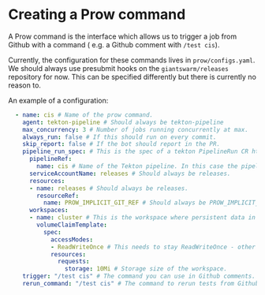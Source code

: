 # Creating a Prow command

A Prow command is the interface which allows us to trigger a job
from Github with a command ( e.g. a Github comment with `/test cis`).

Currently, the configuration for these commands lives in `prow/configs.yaml`.
We should always use presubmit hooks on the `giantswarm/releases` repository
for now. This can be specified differently but there is currently no reason
to.

An example of a configuration:
```yaml
  - name: cis # Name of the prow command.
    agent: tekton-pipeline # Should always be tekton-pipeline
    max_concurrency: 3 # Number of jobs running concurrently at max.
    always_run: false # If this should run on every commit.
    skip_report: false # If the bot should report in the PR.
    pipeline_run_spec: # This is the spec of a tekton PipelineRun CR https://tekton.dev/docs/pipelines/pipelineruns/
      pipelineRef:
        name: cis # Name of the Tekton pipeline. In this case the pipeline is in tekton/pipelines/cis.yaml
      serviceAccountName: releases # Should always be releases.
      resources:
      - name: releases # Should always be releases.
        resourceRef:
          name: PROW_IMPLICIT_GIT_REF # Should always be PROW_IMPLICIT_GIT_REF.
      workspaces:
      - name: cluster # This is the workspace where persistent data in the pipeline is handled. We use cluster as convention.
        volumeClaimTemplate:
          spec:
            accessModes:
            - ReadWriteOnce # This needs to stay ReadWriteOnce - other settings did not work well.
            resources:
              requests:
                storage: 10Mi # Storage size of the workspace.
    trigger: "/test cis" # The command you can use in Github comments.
    rerun_command: "/test cis" # The command to rerun tests from Github comments.
```
